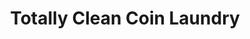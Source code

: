 ---
title: "Totally Clean Coin Laundry"
url: /midland/totally-clean-coin-laundry/
shop: Wäscherei
---